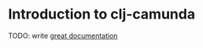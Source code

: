 # Introduction to clj-camunda

TODO: write [great documentation](http://jacobian.org/writing/what-to-write/)
